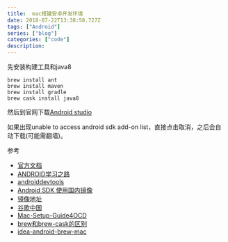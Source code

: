 ```yaml
---
title:  mac搭建安卓开发环境
date: 2018-07-22T13:38:58.727Z
tags: ["Android"]
series: ["blog"]
categories: ["code"]
description:
---
```


先安装构建工具和java8
```
brew install ant
brew install maven
brew install gradle
brew cask install java8
```

然后到官网下载[Android studio](https://developer.android.google.cn/studio/)

如果出现unable to access android sdk add-on list，直接点击取消，之后会自动下载(可能需翻墙)。



参考
- [官方文档](https://developer.android.com/studio/install?hl=zh-cn)
- [ANDROID学习之路](http://stormzhang.com/android/2014/07/07/learn-android-from-rookie/)
- [androiddevtools](http://www.androiddevtools.cn/)
- [Android SDK 使用国内镜像](https://blog.csdn.net/zdw_wym/article/details/74942772)
- [镜像地址](https://www.jianshu.com/p/53080a8cbc95)
- [谷歌中国](https://developer.android.google.cn/)
- [Mac-Setup-Guide4OCD](https://github.com/macdao/ocds-guide-to-setting-up-mac)
- [brew和brew-cask的区别](https://www.zhihu.com/question/22624898)
- [idea-android-brew-mac](https://www.soupwaylee.com/2017/09/02/android-setup.html)